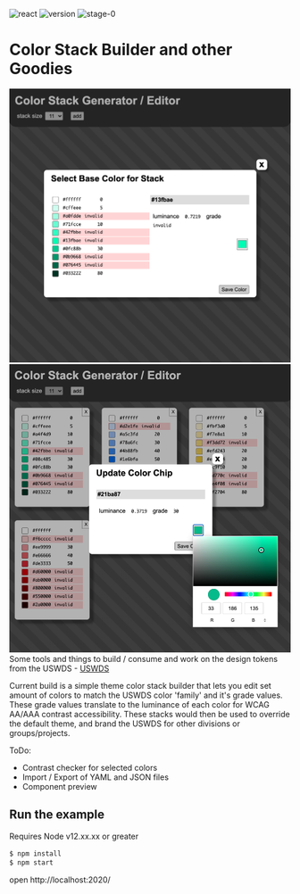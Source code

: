 ![react](https://img.shields.io/badge/react-16.13.1-green.svg?style=flat-square)
![version](https://img.shields.io/badge/version-0.00.1-51b1c5.svg?style=flat-square)
![stage-0](https://img.shields.io/badge/ECMAScript-6-c55197.svg?style=flat-square)

# Color Stack Builder and other Goodies

![splash](./splash.png)
![splash](./splash2.png)
Some tools and things to build / consume and work on the design tokens from the USWDS - [USWDS](https://designsystem.digital.gov/design-tokens/color/overview/)

Current build is a simple theme color stack builder that lets you edit set amount of colors to match the USWDS color 'family' and it's grade values. These grade values translate to the luminance of each color for WCAG AA/AAA contrast accessibility. These stacks would then be used to override the default theme, and brand the USWDS for other divisions or groups/projects.

ToDo:

- Contrast checker for selected colors
- Import / Export of YAML and JSON files
- Component preview

## Run the example

Requires Node v12.xx.xx or greater

```bash
$ npm install
$ npm start
```

open http://localhost:2020/
